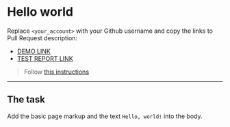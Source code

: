 # Hello world
Replace `<your_account>` with your Github username and copy the links to Pull Request description:
- [DEMO LINK](https://dmtrhrytsak.github.io/layout_hello-world/)
- [TEST REPORT LINK](https://dmtrhrytsak.github.io/layout_hello-world/report/html_report/)

> Follow [this instructions](https://github.com/mate-academy/layout_task-guideline#how-to-solve-the-layout-tasks-on-github)
___

## The task 
Add the basic page markup and the text `Hello, world!` into the body.
